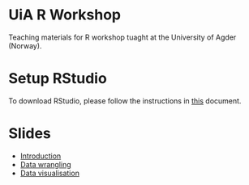 # UiA R Workshop

Teaching materials for R workshop tuaght at the University of Agder (Norway).

# Setup RStudio 

To download RStudio, please follow the instructions in [this](https://rpubs.com/jensroes/setup) document.

# Slides

- [Introduction](https://rpubs.com/jensroes/uia-r-intro)
- [Data wrangling](https://rpubs.com/jensroes/uia-r-wrangling)
- [Data visualisation](https://rpubs.com/jensroes/uia-r-viz)

